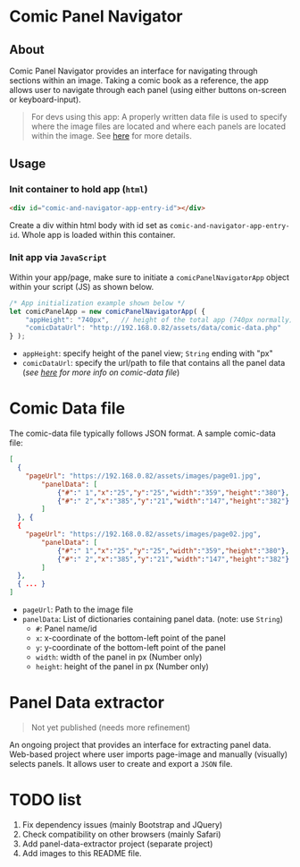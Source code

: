 # Comic Panel Navigator

## About
Comic Panel Navigator provides an interface for navigating through sections within an image. 
Taking a comic book as a reference, the app allows user to navigate through each panel (using either buttons on-screen or keyboard-input). 
> For devs using this app: A properly written data file is used to specify where the image files are located and where each panels are located within the image. 
See [here](#comic-data-file) for more details.

## Usage
### Init container to hold app (`html`)
```html
<div id="comic-and-navigator-app-entry-id"></div>
```
Create a div within html body with id set as `comic-and-navigator-app-entry-id`. Whole app is loaded within this container.

### Init app via `JavaScript`
Within your app/page, make sure to initiate a `comicPanelNavigatorApp` object within your script (JS) as shown below.
```jsx
/* App initialization example shown below */
let comicPanelApp = new comicPanelNavigatorApp( {
	"appHeight": "740px",	// height of the total app (740px normally)
	"comicDataUrl": "http://192.168.0.82/assets/data/comic-data.php"
} );

```

* `appHeight`: specify height of the panel view; `String` ending with "px"
* `comicDataUrl`: specify the url/path to file that contains all the panel data (*see [here](#comic-data-file) for more info on comic-data file*)

# <a id="comic-data-file"> </a> Comic Data file
The comic-data file typically follows JSON format. A sample comic-data file:

```json
[
  {
    "pageUrl": "https://192.168.0.82/assets/images/page01.jpg", 
        "panelData": [
            {"#":" 1","x":"25","y":"25","width":"359","height":"380"},
            {"#":" 2","x":"385","y":"21","width":"147","height":"382"}
        ] 
  }, {
  {
    "pageUrl": "https://192.168.0.82/assets/images/page02.jpg", 
        "panelData": [
            {"#":" 1","x":"25","y":"25","width":"359","height":"380"},
            {"#":" 2","x":"385","y":"21","width":"147","height":"382"}
        ] 
  }, 
  { ... }
]
```

* `pageUrl`: Path to the image file
* `panelData`: List of dictionaries containing panel data. (note: use `String`)
  * `#`: Panel name/id
  * `x`: x-coordinate of the bottom-left point of the panel
  * `y`: y-coordinate of the bottom-left point of the panel
  * `width`: width of the panel in px (Number only)
  * `height`: height of the panel in px (Number only)

# Panel Data extractor
> Not yet published (needs more refinement)

An ongoing project that provides an interface for extracting panel data. 
Web-based project where user imports page-image and manually (visually) selects panels. It allows user to create and export a `JSON` file.

# TODO list
1. Fix dependency issues (mainly Bootstrap and JQuery)
2. Check compatibility on other browsers (mainly Safari)
3. Add panel-data-extractor project (separate project)
4. Add images to this README file.

